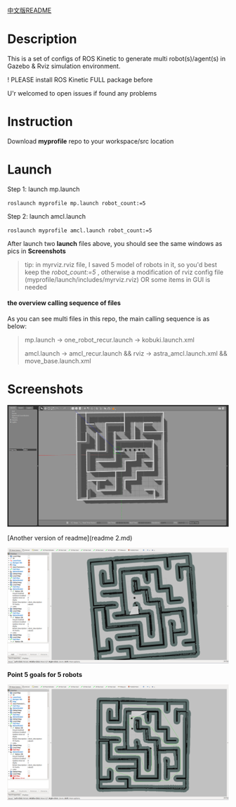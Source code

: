 [中文版README](README_zh.md)

# Description

This is a set of configs of ROS Kinetic to generate multi robot(s)/agent(s) in Gazebo & Rviz simulation environment.

! PLEASE install ROS Kinetic FULL package before

U'r welcomed to open issues if found any problems



# Instruction

Download **myprofile** repo to your workspace/src location



# Launch

Step 1: launch mp.launch

`roslaunch myprofile mp.launch robot_count:=5`

Step 2: launch amcl.launch

`roslaunch myprofile amcl.launch robot_count:=5`

After launch two **launch** files above, you should see the same windows as pics in **Screenshots**

> tip: in myrviz.rviz file, I saved 5 model of robots in it, so you'd best keep the *robot_count:=5* , otherwise  a modification of rviz config file (myprofile/launch/includes/myrviz.rviz) OR some items in GUI is needed



####  the overview calling sequence of files

As you can see multi files in this repo, the main calling sequence is as below:

> mp.launch -> one_robot_recur.launch ->  kobuki.launch.xml
>
> amcl.launch -> amcl_recur.launch && rviz ->  astra_amcl.launch.xml && move_base.launch.xml 



# Screenshots



![gazebo](./readme.assets/image-20201012101022913.png)

[Another version of readme](readme 2.md)



![image-20201012101105756](./readme.assets/image-20201012101105756.png)



**Point 5 goals for 5 robots**

![image-20201012102059190](./readme.assets/image-20201012102059190.png)



